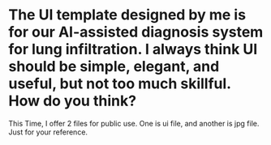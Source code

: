 # The UI template designed by me is for our AI-assisted diagnosis system for lung infiltration. I always think UI should be simple, elegant, and useful, but not too much skillful. How do you think?
This Time, I offer 2 files for public use. One is ui file, and another is jpg file. Just for your reference. 
